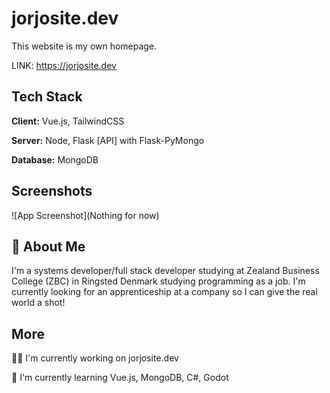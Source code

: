 
# jorjosite.dev

This website is my own homepage.

LINK: https://jorjosite.dev


## Tech Stack

**Client:** Vue.js, TailwindCSS

**Server:** Node, Flask [API] with Flask-PyMongo

**Database:** MongoDB 


## Screenshots

![App Screenshot](Nothing for now)


## 🚀 About Me
I'm a systems developer/full stack developer studying at Zealand Business College (ZBC) in Ringsted Denmark studying programming as a job. I'm currently looking for an apprenticeship at a company so I can give the real world a shot!


## More
👩‍💻 I'm currently working on jorjosite.dev

🧠 I'm currently learning
 Vue.js, MongoDB, C#, Godot



